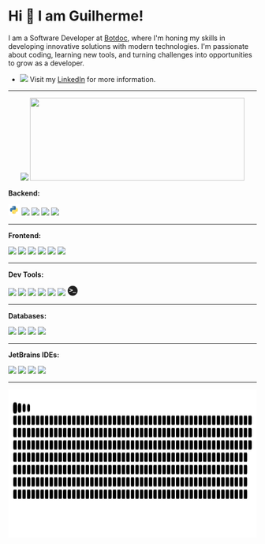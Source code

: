 
# Hi 👋 I am Guilherme! 
I am a Software Developer at [Botdoc](https://botdoc.io/), where I'm honing my skills in developing innovative solutions with modern technologies. I'm passionate about coding, learning new tools, and turning challenges into opportunities to grow as a developer.

- <img height="14" src="https://static-00.iconduck.com/assets.00/linkedin-original-icon-512x512-myo6evy9.png"> Visit my [LinkedIn](https://www.linkedin.com/in/guilherme-capucho/) for more information.

---

<p align="center">
  <img src="https://github-readme-stats.vercel.app/api?username=GuilhermeCapucho&show_icons=true&theme=dark" width="400">
  <img src="https://github-readme-stats.vercel.app/api/top-langs/?username=GuilhermeCapucho&hide_progress=true&theme=dark" width="435" height="168">
</p>

**Backend:**

<code><img height="23" src="https://raw.githubusercontent.com/github/explore/80688e429a7d4ef2fca1e82350fe8e3517d3494d/topics/python/python.png"></code>
<code><img height="17" src="https://static-00.iconduck.com/assets.00/django-original-icon-512x218-q5sykxbe.png"></code>
<code><img height="17" src="https://static-00.iconduck.com/assets.00/file-type-php-icon-512x270-q6v3iu7o.png"></code>
<code><img height="20" src="https://icon.icepanel.io/Technology/svg/C.svg"></code>
<code><img height="20" src="https://static-00.iconduck.com/assets.00/c-icon-456x512-ld9qap3k.png"></code>

---

**Frontend:**

<code><img height="20" src="https://static-00.iconduck.com/assets.00/file-type-angular-icon-476x512-31akx6uw.png"></code>
<code><img height="19" src="https://static-00.iconduck.com/assets.00/file-type-reactjs-icon-512x455-5au546uy.png"></code>
<code><img height="20" src="https://icon.icepanel.io/Technology/svg/JavaScript.svg"></code>
<code><img height="20" src="https://icon.icepanel.io/Technology/svg/TypeScript.svg"></code>
<code><img height="20" src="https://static-00.iconduck.com/assets.00/file-type-html-icon-451x512-vzyw6pa7.png"></code>
<code><img height="20" src="https://static-00.iconduck.com/assets.00/file-type-css-icon-451x512-eftbqujz.png"></code>

---

**Dev Tools:**

<code><img height="20" src="https://static-00.iconduck.com/assets.00/file-type-git-icon-512x512-tkhraodm.png"></code>
<code><img height="22" src="https://icon.icepanel.io/Technology/svg/Jira.svg"></code>
<code><img height="21" src="https://icon.icepanel.io/Technology/svg/BitBucket.svg"></code>
<code><img height="19" src="https://static-00.iconduck.com/assets.00/docker-icon-512x370-5593ilur.png"></code>
<code><img height="19" src="https://static-00.iconduck.com/assets.00/file-type-vscode-icon-512x508-376y62ux.png"></code>
<code><img height="17" src="https://static-00.iconduck.com/assets.00/file-type-powershell-icon-512x388-zdz2zhdj.png"></code>
<code><img height="21" src="https://raw.githubusercontent.com/github/explore/80688e429a7d4ef2fca1e82350fe8e3517d3494d/topics/terminal/terminal.png"></code>

---

**Databases:**

<code><img height="21" src="https://static-00.iconduck.com/assets.00/file-type-sql-icon-365x512-90gjy9r4.png"></code>
<code><img height="23" src="https://static-00.iconduck.com/assets.00/postgresql-icon-497x512-at6qw0yb.png"></code>
<code><img height="25" src="https://static-00.iconduck.com/assets.00/mysql-original-wordmark-icon-512x266-a48lsirx.png"></code>
<code><img height="20" src="https://icon.icepanel.io/Technology/png-shadow-512/SQLite.png"></code>

---

**JetBrains IDEs:**

<code><img height="22" src="https://icon.icepanel.io/Technology/svg/PyCharm.svg"></code>
<code><img height="22" src="https://icon.icepanel.io/Technology/svg/DataGrip.svg"></code>
<code><img height="22" src="https://icon.icepanel.io/Technology/svg/PhpStorm.svg"></code>
<code><img height="22" src="https://icon.icepanel.io/Technology/svg/WebStorm.svg"></code>

---

<picture align="center">
  <source media="(prefers-color-scheme: dark)" srcset="https://raw.githubusercontent.com/larialbu/larialbu/output/github-contribution-grid-snake-dark.svg">
  <source media="(prefers-color-scheme: light)" srcset="https://raw.githubusercontent.com/larialbu/larialbu/output/github-contribution-grid-snake-dark.svg">
  <img height="300" alt="github contribution grid snake animation" src="https://raw.githubusercontent.com/larialbu/larialbu/output/github-contribution-grid-snake.svg">
</picture>
